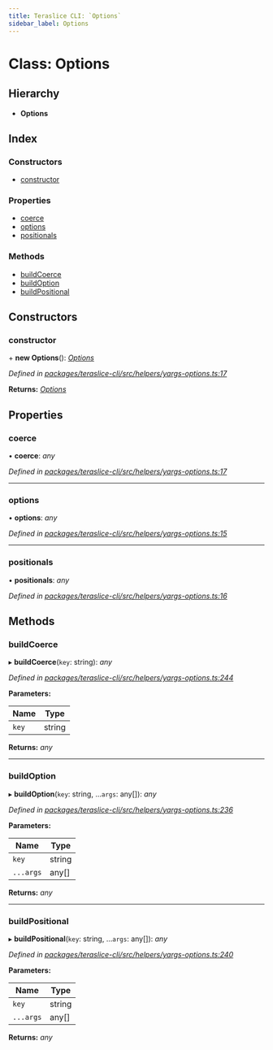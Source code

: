 ```yaml
---
title: Teraslice CLI: `Options`
sidebar_label: Options
---
```


# Class: Options

## Hierarchy

* **Options**

## Index

### Constructors

* [constructor](options.md#constructor)

### Properties

* [coerce](options.md#coerce)
* [options](options.md#options)
* [positionals](options.md#positionals)

### Methods

* [buildCoerce](options.md#buildcoerce)
* [buildOption](options.md#buildoption)
* [buildPositional](options.md#buildpositional)

## Constructors

###  constructor

\+ **new Options**(): *[Options](options.md)*

*Defined in [packages/teraslice-cli/src/helpers/yargs-options.ts:17](https://github.com/terascope/teraslice/blob/b843209f9/packages/teraslice-cli/src/helpers/yargs-options.ts#L17)*

**Returns:** *[Options](options.md)*

## Properties

###  coerce

• **coerce**: *any*

*Defined in [packages/teraslice-cli/src/helpers/yargs-options.ts:17](https://github.com/terascope/teraslice/blob/b843209f9/packages/teraslice-cli/src/helpers/yargs-options.ts#L17)*

___

###  options

• **options**: *any*

*Defined in [packages/teraslice-cli/src/helpers/yargs-options.ts:15](https://github.com/terascope/teraslice/blob/b843209f9/packages/teraslice-cli/src/helpers/yargs-options.ts#L15)*

___

###  positionals

• **positionals**: *any*

*Defined in [packages/teraslice-cli/src/helpers/yargs-options.ts:16](https://github.com/terascope/teraslice/blob/b843209f9/packages/teraslice-cli/src/helpers/yargs-options.ts#L16)*

## Methods

###  buildCoerce

▸ **buildCoerce**(`key`: string): *any*

*Defined in [packages/teraslice-cli/src/helpers/yargs-options.ts:244](https://github.com/terascope/teraslice/blob/b843209f9/packages/teraslice-cli/src/helpers/yargs-options.ts#L244)*

**Parameters:**

Name | Type |
------ | ------ |
`key` | string |

**Returns:** *any*

___

###  buildOption

▸ **buildOption**(`key`: string, ...`args`: any[]): *any*

*Defined in [packages/teraslice-cli/src/helpers/yargs-options.ts:236](https://github.com/terascope/teraslice/blob/b843209f9/packages/teraslice-cli/src/helpers/yargs-options.ts#L236)*

**Parameters:**

Name | Type |
------ | ------ |
`key` | string |
`...args` | any[] |

**Returns:** *any*

___

###  buildPositional

▸ **buildPositional**(`key`: string, ...`args`: any[]): *any*

*Defined in [packages/teraslice-cli/src/helpers/yargs-options.ts:240](https://github.com/terascope/teraslice/blob/b843209f9/packages/teraslice-cli/src/helpers/yargs-options.ts#L240)*

**Parameters:**

Name | Type |
------ | ------ |
`key` | string |
`...args` | any[] |

**Returns:** *any*

